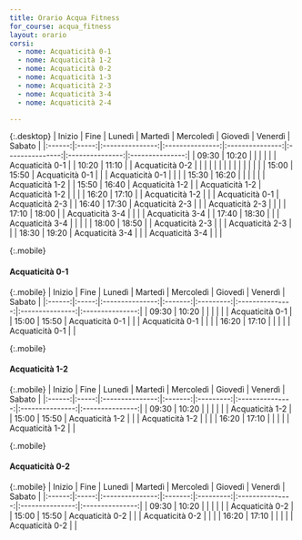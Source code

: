 ```yaml
---
title: Orario Acqua Fitness
for_course: acqua_fitness
layout: orario
corsi:
  - nome: Acquaticità 0-1
  - nome: Acquaticità 1-2
  - nome: Acquaticità 0-2
  - nome: Acquaticità 1-3
  - nome: Acquaticità 2-3
  - nome: Acquaticità 3-4
  - nome: Acquaticità 2-4

---
```

{:.desktop}
| Inizio | Fine  |     Lunedì      |     Martedì     |    Mercoledì    |     Giovedì     |     Venerdì     |     Sabato      |
|:------:|:-----:|:---------------:|:---------------:|:---------------:|:---------------:|:---------------:|:---------------:|
| 09:30  | 10:20 |                 |                 |                 |                 |                 | Acquaticità 0-1 |
| 10:20  | 11:10 |                 | Acquaticità 0-2 |                 |                 |                 |                 |
|        |       |                 |                 |                 |                 |                 |                 |
| 15:00  | 15:50 | Acquaticità 0-1 |                 |                 | Acquaticità 0-1 |                 |                 |
| 15:30  | 16:20 |                 |                 |                 |                 |                 | Acquaticità 1-2 |
| 15:50  | 16:40 | Acquaticità 1-2 |                 | Acquaticità 1-2 | Acquaticità 1-2 |                 |                 |
| 16:20  | 17:10 |                 | Acquaticità 1-2 |                 |                 | Acquaticità 0-1 | Acquaticità 2-3 |
| 16:40  | 17:30 | Acquaticità 2-3 |                 |                 | Acquaticità 2-3 |                 |                 |
| 17:10  | 18:00 |                 | Acquaticità 3-4 |                 |                 |                 | Acquaticità 3-4 |
| 17:40  | 18:30 |                 |                 | Acquaticità 3-4 |                 |                 |                 |
| 18:00  | 18:50 |                 | Acquaticità 2-3 |                 |                 | Acquaticità 2-3 |                 |
| 18:30  | 19:20 | Acquaticità 3-4 |                 |                 | Acquaticità 3-4 |                 |                 |



{:.mobile}
#### Acquaticità 0-1

{:.mobile}
| Inizio | Fine  |     Lunedì      | Martedì | Mercoledì |     Giovedì     |     Venerdì     |     Sabato      |
|:------:|:-----:|:---------------:|:-------:|:---------:|:---------------:|:---------------:|:---------------:|
| 09:30  | 10:20 |                 |         |           |                 |                 | Acquaticità 0-1 |
| 15:00  | 15:50 | Acquaticità 0-1 |         |           | Acquaticità 0-1 |                 |                 |
| 16:20  | 17:10 |                 |         |           |                 | Acquaticità 0-1 |                 |

{:.mobile}
#### Acquaticità 1-2

{:.mobile}
| Inizio | Fine  |     Lunedì      | Martedì | Mercoledì |     Giovedì     |     Venerdì     |     Sabato      |
|:------:|:-----:|:---------------:|:-------:|:---------:|:---------------:|:---------------:|:---------------:|
| 09:30  | 10:20 |                 |         |           |                 |                 | Acquaticità 1-2 |
| 15:00  | 15:50 | Acquaticità 1-2 |         |           | Acquaticità 1-2 |                 |                 |
| 16:20  | 17:10 |                 |         |           |                 | Acquaticità 1-2 |                 |

{:.mobile}
#### Acquaticità 0-2

{:.mobile}
| Inizio | Fine  |     Lunedì      | Martedì | Mercoledì |     Giovedì     |     Venerdì     |     Sabato      |
|:------:|:-----:|:---------------:|:-------:|:---------:|:---------------:|:---------------:|:---------------:|
| 09:30  | 10:20 |                 |         |           |                 |                 | Acquaticità 0-2 |
| 15:00  | 15:50 | Acquaticità 0-2 |         |           | Acquaticità 0-2 |                 |                 |
| 16:20  | 17:10 |                 |         |           |                 | Acquaticità 0-2 |                 |
